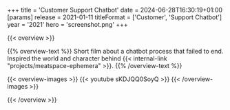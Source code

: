 +++
title = 'Customer Support Chatbot'
date = 2024-06-28T16:30:19+01:00
[params]
    release = 2021-01-11
    titleFormat = ['Customer', 'Support Chatbot']
    year = '2021'
    hero = 'screenshot.png'
+++

{{< overview >}}

{{% overview-text %}}
Short film about a chatbot process that failed to end. Inspired the world and character behind {{< internal-link "projects/meatspace-ephemera" >}}.
{{% /overview-text %}}

{{< overview-images >}}
{{< youtube sKDJQQ0SoyQ >}}
{{< /overview-images >}}

{{< /overview >}}